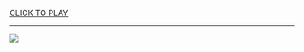 
<a href="https://premium76.site?title=unblocked_games_66_1v1_lol&ref=13M">CLICK TO PLAY</a></h3>
<hr>

<a href="https://premium76.site?title=unblocked_games_66_1v1_lol&ref=13M"><img src="https://clearcache.store/games.png"></a>


